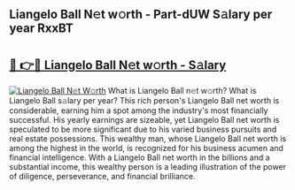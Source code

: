 ## Liangelo Ball N𝚎t w𝚘rth - Part-dUW S𝚊lary per year RxxBT

# <h2><a href="http://gc3l5f.nevu.top/?p=Liangelo+Ball">🔗 👉🔴 Liangelo Ball N𝚎t w𝚘rth - S𝚊lary</a></h2>

[![Liangelo Ball N𝚎t W𝚘rth](https://i.imgur.com/Oavwk0R.jpeg)](http://gc3l5f.nevu.top/?p=Liangelo+Ball)
What is Liangelo Ball n𝚎t w𝚘rth? What is Liangelo Ball s𝚊lary per year?
This rich person's Liangelo Ball net worth is considerable, earning him a spot among the industry's most financially successful. His yearly earnings are sizeable, yet Liangelo Ball net worth is speculated to be more significant due to his varied business pursuits and real estate possessions. This wealthy man, whose Liangelo Ball net worth is among the highest in the world, is recognized for his business acumen and financial intelligence. With a Liangelo Ball net worth in the billions and a substantial income, this wealthy person is a leading illustration of the power of diligence, perseverance, and financial brilliance.
